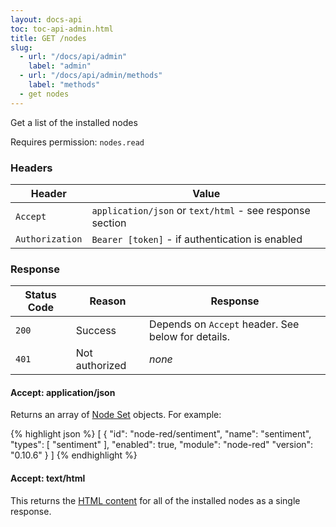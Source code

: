 ```yaml
---
layout: docs-api
toc: toc-api-admin.html
title: GET /nodes
slug:
  - url: "/docs/api/admin"
    label: "admin"
  - url: "/docs/api/admin/methods"
    label: "methods"
  - get nodes
---
```


Get a list of the installed nodes

Requires permission: <code>nodes.read</code>

### Headers

Header          | Value
----------------|-------
`Accept`        | `application/json` or `text/html` - see response section
`Authorization` | `Bearer [token]` - if authentication is enabled

### Response

Status Code | Reason         | Response
------------|----------------|--------------
`200`       | Success        | Depends on `Accept` header. See below for details.
`401`       | Not authorized | _none_


#### Accept: application/json

Returns an array of [Node Set](/docs/api/admin/types#node-set) objects. For
example:

{% highlight json %}
[
  {
    "id": "node-red/sentiment",
    "name": "sentiment",
    "types": [
      "sentiment"
    ],
    "enabled": true,
    "module": "node-red"
    "version": "0.10.6"
  }
]
{% endhighlight %}

#### Accept: text/html

This returns the [HTML content](/docs/creating-nodes/node-html) for
all of the installed nodes as a single response.
